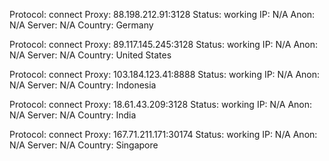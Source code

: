 Protocol: connect
Proxy: 88.198.212.91:3128
Status: working
IP: N/A
Anon: N/A
Server: N/A
Country: Germany

Protocol: connect
Proxy: 89.117.145.245:3128
Status: working
IP: N/A
Anon: N/A
Server: N/A
Country: United States

Protocol: connect
Proxy: 103.184.123.41:8888
Status: working
IP: N/A
Anon: N/A
Server: N/A
Country: Indonesia

Protocol: connect
Proxy: 18.61.43.209:3128
Status: working
IP: N/A
Anon: N/A
Server: N/A
Country: India

Protocol: connect
Proxy: 167.71.211.171:30174
Status: working
IP: N/A
Anon: N/A
Server: N/A
Country: Singapore


